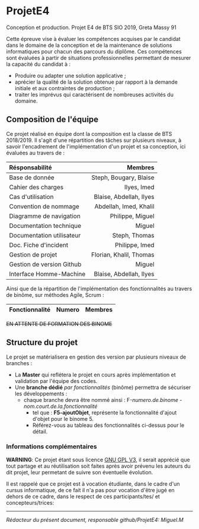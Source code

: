 # ProjetE4

Conception et production. Projet E4 de BTS SIO 2019, Greta Massy 91

Cette épreuve vise à  évaluer les compétences acquises par le candidat dans le domaine de la conception et de la maintenance de solutions informatiques pour chacun des parcours du diplôme. Ces compétences sont évaluées à  partir de situations professionnelles permettant de mesurer la capacité du candidat à :

 * Produire ou adapter une solution applicative ;
 * aprécier la qualité de la solution obtenue par rapport à la demande initiale et aux contraintes de production ;
 * traiter les imprévus qui caractérisent de nombreuses activités du domaine.

## Composition de l'équipe

Ce projet réalisé en équipe dont la composition est la classe de BTS 2018/2019.
Il s'agit d'une répartition des tâches sur plusieurs niveaux, à savoir l'encadrement de l'implémentation d'un projet et sa conception, ici évaluées au travers de :

| Résponsabilité     | Membres          |
| :---------------   |---------------:|
| Base de donnée            | Steph, Bougary, Blaise      |
| Cahier des charges        | Ilyes, Imed                 |
| Cas d'utilisation         | Blaise, Abdellah, Ilyes     |
| Convention de nommage     | Abdellah, Imed, Khalil      |
| Diagramme de navigation   | Philippe, Miguel            |
| Documentation technique   | Miguel                      |
| Documentation utilisateur | Steph, Thomas               |
| Doc. Fiche d'incident     | Philippe, Imed              |
| Gestion de projet         | Florian, Khalil, Thomas     |
| Gestion de version Github | Miguel                      |
| Interface Homme-Machine   | Blaise, Abdellah, Ilyes     |

Ainsi que de la répartition de l'implémentation des fonctionnalités au travers de binôme, sur méthodes Agile, Scrum :

| Fonctionnalité     | Numero          | Membres          |
| :---------------   |:---------------:|---------------:|

~~EN ATTENTE DE FORMATION DES BINOME~~

## Structure du projet
Le projet se matérialisera en gestion des version par plusieurs niveaux de branches :
 * La **Master** qui reflétera le projet en cours après implémentation et validation par l'équipe des codes.
 * Une **branche dédié** _par fonctionnalités_ (binôme) permettra de sécuriser les développements :
   * chaque branche devra être nommé ainsi : F-_numero.de.binome_ - _nom.court.de.la.fonctionnalité_
     * tel que : **F5-ajoutObjet**, représente la fonctionnalité d'ajout d'objet pour le binome 5.
     * Référez-vous au tableau des fonctionnalités ci-dessus pour le détail.

### Informations complémentaires

**WARNING**: Ce projet étant sous licence [GNU GPL V3][1], il serait apprécié que tout partage et au réutilisation soit faites après avoir prévenu les auteurs du dit projet, leur permetant de suivre son éventuelle évolution.

Il est rappelé que ce projet est à vocation étudiante, dans le cadre d'un cursus informatique, de ce fait il n'a pas pour vocation d'être jugé en dehors de ce cadre, dans le respect de ces participants/tes/ et concepteurs/trices:

-----
  
*Rédacteur du présent document, responsable github/ProjetE4: Miguel.M*

  [1]: https://www.gnu.org/licenses/gpl-3.0.fr.html
